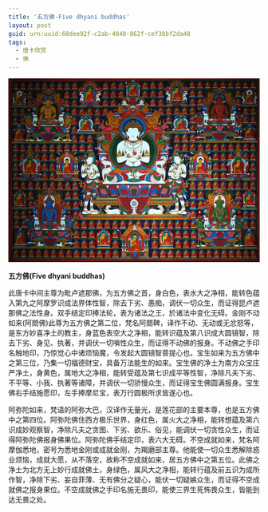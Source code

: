```yaml
---
title: '五方佛-Five dhyani buddhas'
layout: post
guid: urn:uuid:60dee92f-c2ab-4840-862f-cef38bf2da48
tags:
  - 唐卡欣赏
  - 佛
---
```



[![YamdrokTso](/media/files/2007/02/09/Five-dhyani-buddhas.png)](https://bolg-1257385283.cos.ap-chengdu.myqcloud.com/2007/02/09/Five-dhyani-buddhas.png)

**五方佛(Five dhyani buddhas)**

此唐卡中间主尊为毗卢遮那佛，为五方佛之首，身白色，表水大之净相，能转色蕴入第九之阿摩罗识成法界体性智，除去下劣、愚痴，调伏一切众生，而证得昆卢遮那佛之法性身。双手结定印捧法轮，表为诸法之王，於诸法中变化无碍。金刚不动如来(阿閦佛)此尊为五方佛之第二位，梵名阿閦鞞，译作不动、无动或无忿怒等，是东方妙喜净土的教主，身蓝色表空大之净相，能转识蕴及第八识成大圆镜智，除去下劣、身见、执著，并调伏一切嗔性众生，而证得不动佛的报身。不动佛之手印名触地印，乃惊觉心中诸烦恼魔，令发起大圆镜智菩提心也。宝生如来为五方佛中之第三位，乃集一切福德财宝，具备万法能生的如来。宝生佛的净土为南方众宝庄严净土，身黄色，属地大之净相，能转受蕴及第七识成平等性智，净除凡夫下劣、不平等、小我、执著等诸障，并调伏一切骄慢众生，而证得宝生佛圆满报身。宝生佛右手结施愿印，左手捧摩尼宝，表万行圆极所求皆遂心也。

阿弥陀如来，梵语的阿弥大巴，汉译作无量光，是莲花部的主要本尊，也是五方佛中之第四位。阿弥陀佛住西方极乐世界，身红色，属火大之净相，能转想蕴及第六识成妙观察智，净除凡夫之贪图、下劣、欲乐、俗见，能调伏一切贪性众生，而证得阿弥陀佛报身佛果位。阿弥陀佛手结定印，表六大无碍。不空成就如来，梵名阿摩伽悉地，密号为悉地金刚或成就金刚，为羯磨部主尊。他能使一切众生悉解除惑业烦恼，成就大愿，从不落空，故称不空成就如来，居五方佛中之第五位。此佛之净土为北方无上妙行成就佛土，身绿色，属风大之净相，能转行蕴及前五识为成所作智，净除下劣、妄自菲薄、无有佛分之疑心，能伏一切疑嫉众生，而证得不空成就佛之报身果位。不空成就佛之手印名施无畏印，能使三界生死怖畏众生，皆能到达无畏之处。